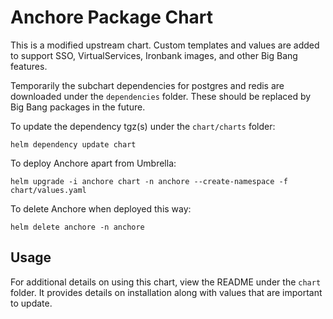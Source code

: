 # Anchore Package Chart

This is a modified upstream chart. Custom templates and values are added to support SSO, VirtualServices, Ironbank images, and other Big Bang features.

Temporarily the subchart dependencies for postgres and redis are downloaded under the `dependencies` folder. These should be replaced by Big Bang packages in the future.

To update the dependency tgz(s) under the `chart/charts` folder:
```
helm dependency update chart
```

To deploy Anchore apart from Umbrella:
```
helm upgrade -i anchore chart -n anchore --create-namespace -f chart/values.yaml
```

To delete Anchore when deployed this way:
```
helm delete anchore -n anchore
```

## Usage

For additional details on using this chart, view the README under the `chart` folder. It provides details on installation along with values that are important to update.
